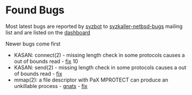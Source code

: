 # Found Bugs

Most latest bugs are reported by [syzbot](/docs/syzbot.md) to
[syzkaller-netbsd-bugs](https://groups.google.com/forum/#!forum/syzkaller-netbsd-bugs)
mailing list and are listed on the [dashboard](https://syzkaller.appspot.com/netbsd)

Newer bugs come first

- KASAN: connect(2) - missing length check in some protocols causes a out of bounds read - [fix](https://github.com/NetBSD/src/commit/a6926e46f91619f5a231a35b7886dd6c54a65ab3)
10
- KASAN: send(2) - missing length check in some protocols causes a out of bounds read - [fix](https://github.com/NetBSD/src/commit/9e1867da2eb8366dbff200011724a66a4da24503)
- mmap(2): a file descriptor with PaX MPROTECT can produce an unkillable process - [gnats](http://gnats.netbsd.org/52658) - [fix](https://github.com/NetBSD/src/commit/8d45bd6de2c49d27b4f59c70f057d174b47d9278)

